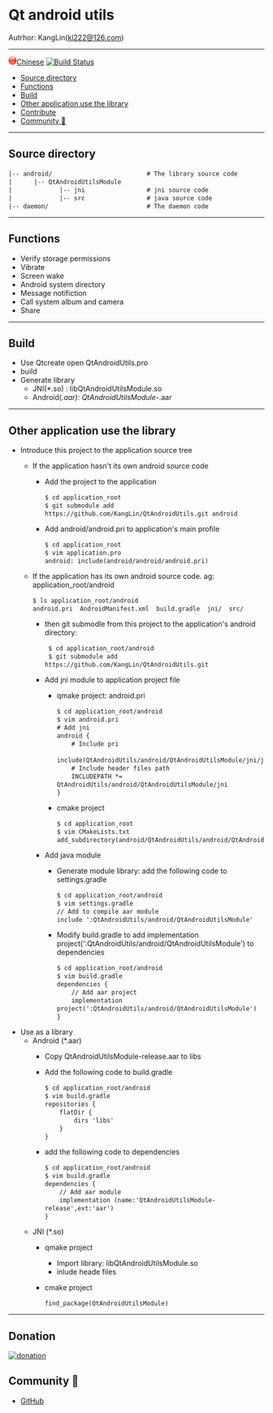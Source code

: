 # Qt android utils

Autrhor: KangLin(kl222@126.com)

---

[<img src="Image/china.png" alt="Chinese" title="Chinese" width="16" height="16"/>Chinese](README_zh_CN.md) 
[![Build Status](https://travis-ci.org/KangLin/QtAndroidUtils.svg?branch=master)](https://travis-ci.org/KangLin/QtAndroidUtils)

<!-- toc -->

- [Source directory](#Source-directory)
- [Functions](#Functions)
- [Build](#Build)
- [Other application use the library](#Other-application-use-the-library)
- [Contribute](#Contribute)
- [Community :beers:](#Community-beers)

<!-- tocstop -->

---

## Source directory

    |-- android/                          # The library source code
    |      |-- QtAndroidUtilsModule
    |             |-- jni                 # jni source code
    |             |-- src                 # java source code
    |-- daemon/                           # The daemon code

---

## Functions

- Verify storage permissions
- Vibrate
- Screen wake
- Android system directory
- Message notifiction
- Call system album and camera
- Share

---

## Build

+ Use Qtcreate open QtAndroidUtils.pro
+ build
+ Generate library
  - JNI(*.so) : libQtAndroidUtilsModule.so
  - Android(*.aar): QtAndroidUtilsModule-*.aar

---

## Other application use the library

+ Introduce this project to the application source tree
  - If the application hasn't its own android source code
    + Add the project to the application

          $ cd application_root
          $ git submodule add https://github.com/KangLin/QtAndroidUtils.git android

    + Add android/android.pri to application's main profile

          $ cd application_root
          $ vim application.pro
          android: include(android/android/android.pri)

  - If the application has its own android source code. ag: application_root/android

        $ ls application_root/android
        android.pri  AndroidManifest.xml  build.gradle  jni/  src/

    +  then git submodle from this project to the application's android directory:

            $ cd application_root/android  
            $ git submodule add https://github.com/KangLin/QtAndroidUtils.git

    + Add jni module to application project file
      - qmake project: android.pri

            $ cd application_root/android
            $ vim android.pri
            # Add jni
            android {
                # Include pri
                include(QtAndroidUtils/android/QtAndroidUtilsModule/jni/jni.pri)
                # Include header files path
                INCLUDEPATH *= QtAndroidUtils/android/QtAndroidUtilsModule/jni
            }

      - cmake project

            $ cd application_root
            $ vim CMakeLists.txt
            add_subdirectory(android/QtAndroidUtils/android/QtAndroidUtilsModule/jni)

    + Add java module 
      - Generate module library: add the following code to settings.gradle

            $ cd application_root/android
            $ vim settings.gradle
            // Add to compile aar module
            include ':QtAndroidUtils/android/QtAndroidUtilsModule'
          
      - Modify build.gradle to add implementation project(':QtAndroidUtils/android/QtAndroidUtilsModule') to dependencies

            $ cd application_root/android
            $ vim build.gradle
            dependencies {
                // Add aar project
                implementation project(':QtAndroidUtils/android/QtAndroidUtilsModule')
            }
          
+ Use as a library
  * Android (*.aar)
    - Copy QtAndroidUtilsModule-release.aar to libs
    - Add the following code to build.gradle
  
          $ cd application_root/android
          $ vim build.gradle
          repositories {
              flatDir {
                  dirs 'libs'
              }
          }
            
    - add the following code to dependencies
  
          $ cd application_root/android
          $ vim build.gradle
          dependencies {
              // Add aar module
              implementation (name:'QtAndroidUtilsModule-release',ext:'aar')
          }
    
  * JNI (*.so)
    - qmake project
      + Import library: libQtAndroidUtilsModule.so
      + inlude heade files
    - cmake project
    
          find_package(QtAndroidUtilsModule)

---

## Donation

[![donation](https://gitee.com/kl222/RabbitCommon/raw/master/Src/Resource/image/Contribute.png "donation")](https://gitee.com/kl222/RabbitCommon/raw/master/Src/Resource/image/Contribute.png "donation")

## Community :beers:
- [GitHub](https://github.com/KangLin/QtAndroidUtils)
